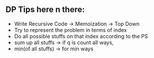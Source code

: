## DP Tips here n there:

- Write Recursive Code -> Memoization -> Top Down
- Try to represent the problem in terms of index
- Do all possible stuffs on that index according to the PS
- sum up all stuffs -> if q is count all ways,
- min(of all stuffs) -> for min ways 
